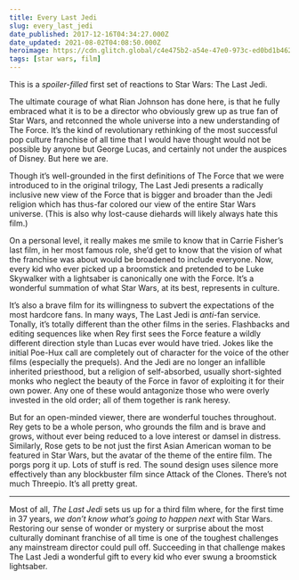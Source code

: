 ```yaml
---
title: Every Last Jedi
slug: every_last_jedi
date_published: 2017-12-16T04:34:27.000Z
date_updated: 2021-08-02T04:08:50.000Z
heroimage: https://cdn.glitch.global/c4e475b2-a54e-47e0-973c-ed0bd1b46262/4k-leia-star-wars-the-last-jedi-carrie-fisher-2630.jpg?v=1669781859688
tags: [star wars, film]
---
```


This is a *spoiler-filled* first set of reactions to Star Wars: The Last Jedi.

The ultimate courage of what Rian Johnson has done here, is that he fully embraced what it is to be a director who obviously grew up as true fan of Star Wars, and retconned the whole universe into a new understanding of The Force. It’s the kind of revolutionary rethinking of the most successful pop culture franchise of all time that I would have thought would not be possible by anyone but George Lucas, and certainly not under the auspices of Disney. But here we are.

Though it’s well-grounded in the first definitions of The Force that we were introduced to in the original trilogy, The Last Jedi presents a radically inclusive new view of the Force that is bigger and broader than the Jedi religion which has thus-far colored our view of the entire Star Wars universe. (This is also why lost-cause diehards will likely always hate this film.)

On a personal level, it really makes me smile to know that in Carrie Fisher’s last film, in her most famous role, she’d get to know that the vision of what the franchise was about would be broadened to include everyone. Now, every kid who ever picked up a broomstick and pretended to be Luke Skywalker with a lightsaber is canonically one with the Force. It’s a wonderful summation of what Star Wars, at its best, represents in culture.

It’s also a brave film for its willingness to subvert the expectations of the most hardcore fans. In many ways, The Last Jedi is *anti*-fan service. Tonally, it’s totally different than the other films in the series. Flashbacks and editing sequences like when Rey first sees the Force feature a wildly different direction style than Lucas ever would have tried. Jokes like the initial Poe-Hux call are completely out of character for the voice of the other films (especially the prequels). And the Jedi are no longer an infallible inherited priesthood, but a religion of self-absorbed, usually short-sighted monks who neglect the beauty of the Force in favor of exploiting it for their own power. Any one of these would antagonize those who were overly invested in the old order; all of them together is rank heresy.

But for an open-minded viewer, there are wonderful touches throughout. Rey gets to be a whole person, who grounds the film and is brave and grows, without ever being reduced to a love interest or damsel in distress. Similarly, Rose gets to be not just the first Asian American woman to be featured in Star Wars, but the avatar of the theme of the entire film. The porgs porg it up. Lots of stuff is red. The sound design uses silence more effectively than any blockbuster film since Attack of the Clones. There’s not much Threepio. It’s all pretty great.

---

Most of all, *The Last Jedi* sets us up for a third film where, for the first time in 37 years, *we don’t know what’s going to happen next* with Star Wars. Restoring our sense of wonder or mystery or surprise about the most culturally dominant franchise of all time is one of the toughest challenges any mainstream director could pull off. Succeeding in that challenge makes The Last Jedi a wonderful gift to every kid who ever swung a broomstick lightsaber.
